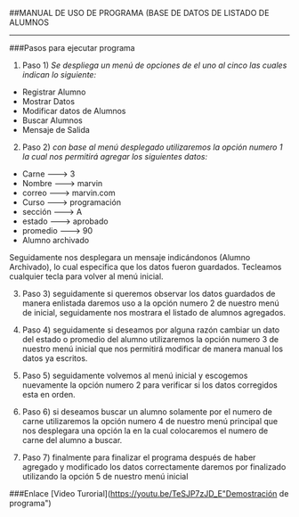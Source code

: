 ##MANUAL DE USO DE PROGRAMA (BASE DE DATOS DE LISTADO DE ALUMNOS 
___

###Pasos para ejecutar programa
1. Paso 1) *Se despliega un menú de opciones de el uno al cinco las cuales indican lo siguiente:*

 - Registrar Alumno
 - Mostrar Datos
 - Modificar datos de Alumnos
 - Buscar Alumnos
 - Mensaje de Salida

2. Paso 2) *con base al menú desplegado utilizaremos la opción numero 1 la cual nos permitirá agregar los siguientes datos:*

 - Carne --->	 3
 - Nombre ---> 	marvin
 - correo ---> 	marvin.com
 - Curso ---> 	programación
 - sección --->	 A
 - estado ---> 	aprobado
 - promedio --->	 90
 - Alumno archivado

 Seguidamente nos desplegara un mensaje indicándonos (Alumno Archivado), lo cual especifica que los datos fueron guardados.
Tecleamos cualquier tecla para volver al menú inicial.

3. Paso 3) seguidamente si queremos observar los datos guardados de manera enlistada daremos uso a la opción numero 2 de nuestro menú de inicial, seguidamente nos mostrara el listado de alumnos agregados.

4. Paso 4) seguidamente si deseamos por alguna razón cambiar un dato del estado o promedio del alumno utilizaremos la opción numero 3 de nuestro menú inicial que nos permitirá modificar de manera manual los datos ya escritos.

5. Paso 5) seguidamente volvemos al menú inicial y escogemos nuevamente la opción numero 2 para verificar si los datos corregidos esta en orden.

6. Paso 6) si deseamos buscar un alumno solamente por el numero de carne utilizaremos la opción numero 4 de nuestro menú principal que nos desplegara una opción la en la cual colocaremos el numero de carne del alumno a buscar.

7. Paso 7) finalmente para finalizar el programa después de haber agregado y modificado los datos correctamente daremos por finalizado utilizando la opción 5 de nuestro menú inicial 

###Enlace
[Video Turorial](https://youtu.be/TeSJP7zJD_E"Demostración de programa")
